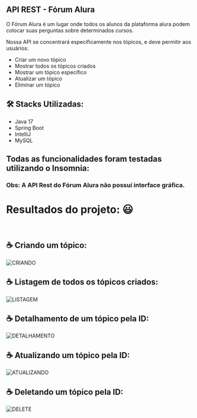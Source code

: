 

## API REST - Fórum Alura

O Fórum Alura é um lugar onde todos os alunos da plataforma alura podem colocar suas perguntas sobre determinados cursos. 

Nossa API se concentrará especificamente nos tópicos, e deve permitir aos usuários:

* Criar um novo tópico
* Mostrar todos os tópicos criados
* Mostrar um tópico específico
* Atualizar um tópico
* Eliminar um tópico

## 	:hammer_and_wrench: Stacks Utilizadas:

* Java 17 <br>
* Spring Boot <br>
* IntelliJ <br>
* MySQL <br>


## Todas as funcionalidades foram testadas utilizando o Insomnia: 
### Obs: A API Rest do Fórum Alura não possuí interface gráfica.  

# Resultados do projeto: :smiley:
<br>

## 	:coffee: Criando um tópico: <br>
![CRIANDO](https://github.com/duarterj/api-rest-forum/assets/119144791/c97451f8-dbde-4cfa-8cf9-80559fb696f5)
<br>

## 	:coffee: Listagem de todos os tópicos criados: <br>
![LISTAGEM](https://github.com/duarterj/api-rest-forum/assets/119144791/af4186eb-1608-40e5-821f-056ce4d87255)
<br>

## :coffee: Detalhamento de um tópico pela ID: <br>
![DETALHAMENTO](https://github.com/duarterj/api-rest-forum/assets/119144791/67ea768b-2779-4079-8dfd-078a8528ffe8)
<br>

## 	:coffee: Atualizando um tópico pela ID: <br>
![ATUALIZANDO](https://github.com/duarterj/api-rest-forum/assets/119144791/13184f26-dd2c-4f11-99ee-4d9f0e9c204a)
<br>

## 	:coffee: Deletando um tópico pela ID: <br>
![DELETE](https://github.com/duarterj/api-rest-forum/assets/119144791/7861e1ac-0020-403b-84ea-7704a404a81d)
<br>
















